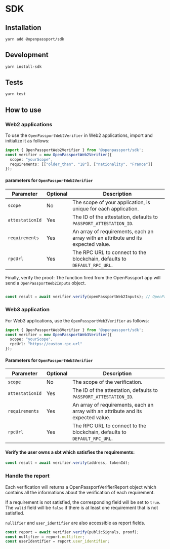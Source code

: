 # SDK

## Installation

```bash
yarn add @openpassport/sdk
```

## Development

```bash
yarn install-sdk
```
## Tests

```bash
yarn test
```

## How to use

### Web2 applications

To use the `OpenPassportWeb2Verifier` in Web2 applications, import and initialize it as follows:


```typescript
import { OpenPassportWeb2Verifier } from '@openpassport/sdk';
const verifier = new OpenPassportWeb2Verifier({
  scope: "yourScope",
  requirements: [["older_than", "18"], ["nationality", "France"]]
});
```

#### parameters for `OpenPassportWeb2Verifier`

| Parameter     | Optional | Description |
|---------------|----------|-------------|
| `scope`       | No       | The scope of your application, is unique for each application. |
| `attestationId` | Yes    | The ID of the attestation, defaults to `PASSPORT_ATTESTATION_ID`. |
| `requirements` | Yes    | An array of requirements, each an array with an attribute and its expected value. |
| `rpcUrl`      | Yes      | The RPC URL to connect to the blockchain, defaults to `DEFAULT_RPC_URL`. |

Finally, verify the proof:
The function fired from the OpenPassport app will send a `OpenPassportWeb2Inputs` object.

```typescript

const result = await verifier.verify(openPassportWeb2Inputs); // OpenPassportWeb2Inputs : OpenPassportWeb2Inputs
```

### Web3 application
For Web3 applications, use the `OpenPassportWeb3Verifier` as follows:

```typescript
import { OpenPassportWeb3Verifier } from '@openpassport/sdk';
const verifier = new OpenPassportWeb3Verifier({
  scope: "yourScope",
  rpcUrl: "https://custom.rpc.url"
});
```
#### Parameters for `OpenPassportWeb3Verifier`

| Parameter     | Optional | Description |
|---------------|----------|-------------|
| `scope`       | No       | The scope of the verification. |
| `attestationId` | Yes    | The ID of the attestation, defaults to `PASSPORT_ATTESTATION_ID`. |
| `requirements` | Yes    | An array of requirements, each an array with an attribute and its expected value. |
| `rpcUrl`      | Yes      | The RPC URL to connect to the blockchain, defaults to `DEFAULT_RPC_URL`. |

#### Verify the user owns a sbt which satisfies the requirements:

```typescript
const result = await verifier.verify(address, tokenId);
```

### Handle the report

Each verification will returns a OpenPassportVerifierReport object which contains all the informations about the verification of each requirement.

If a requirement is not satisfied, the corresponding field will be set to `true`.
The `valid` field will be `false` if there is at least one requirement that is not satisfied.

`nullifier` and `user_identifier` are also accessible as report fields.

```typescript
const report = await verifier.verify(publicSignals, proof);
const nullifier = report.nullifier;
const userIdentifier = report.user_identifier;
```